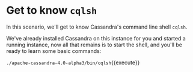 # Get to know `cqlsh`

In this scenario, we'll get to know Cassandra's command line shell `cqlsh`.

We've already installed Cassandra on this instance for you and started a running instance, now all that remains is to start the shell, and you'll be ready to learn some basic commands:

`./apache-cassandra-4.0-alpha3/bin/cqlsh`{{execute}}

